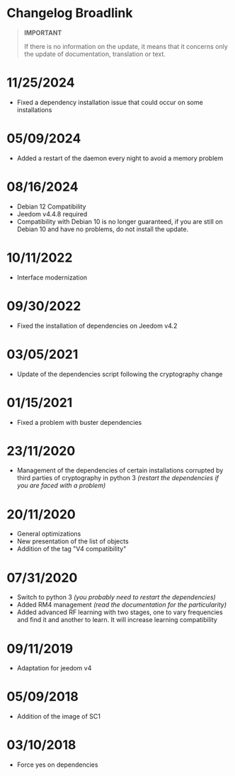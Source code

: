 # Changelog Broadlink

>**IMPORTANT**
>
>If there is no information on the update, it means that it concerns only the update of documentation, translation or text.

# 11/25/2024

- Fixed a dependency installation issue that could occur on some installations

# 05/09/2024

- Added a restart of the daemon every night to avoid a memory problem

# 08/16/2024

- Debian 12 Compatibility
- Jeedom v4.4.8 required
- Compatibility with Debian 10 is no longer guaranteed, if you are still on Debian 10 and have no problems, do not install the update.

# 10/11/2022

- Interface modernization

# 09/30/2022

- Fixed the installation of dependencies on Jeedom v4.2

# 03/05/2021

- Update of the dependencies script following the cryptography change

# 01/15/2021

- Fixed a problem with buster dependencies

# 23/11/2020

- Management of the dependencies of certain installations corrupted by third parties of cryptography in python 3 *(restart the dependencies if you are faced with a problem)*

# 20/11/2020

- General optimizations
- New presentation of the list of objects
- Addition of the tag "V4 compatibility"

# 07/31/2020

- Switch to python 3 *(you probably need to restart the dependencies)*
- Added RM4 management *(read the documentation for the particularity)*
- Added advanced RF learning with two stages, one to vary frequencies and find it and another to learn. It will increase learning compatibility

# 09/11/2019

- Adaptation for jeedom v4

# 05/09/2018

- Addition of the image of SC1

# 03/10/2018

- Force yes on dependencies
